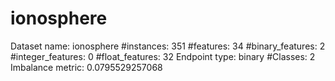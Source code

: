 # ionosphere
Dataset name: ionosphere
#instances: 351
#features: 34
  #binary_features: 2
  #integer_features: 0
  #float_features: 32
Endpoint type: binary
#Classes: 2
Imbalance metric: 0.0795529257068
